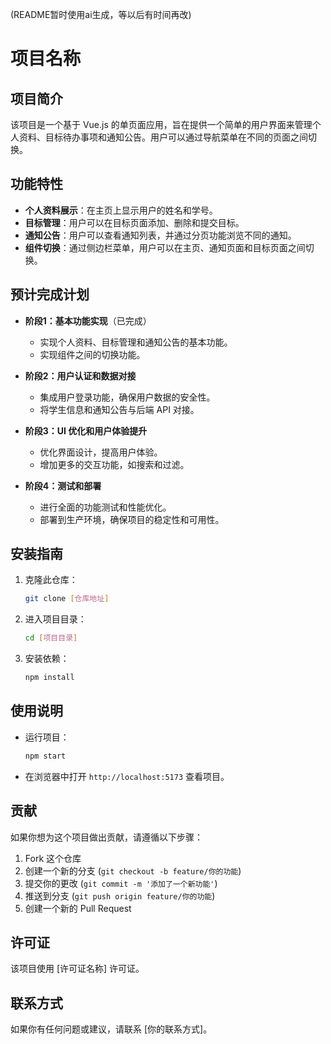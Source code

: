 (README暂时使用ai生成，等以后有时间再改)
# 项目名称

## 项目简介
该项目是一个基于 Vue.js 的单页面应用，旨在提供一个简单的用户界面来管理个人资料、目标待办事项和通知公告。用户可以通过导航菜单在不同的页面之间切换。

## 功能特性
- **个人资料展示**：在主页上显示用户的姓名和学号。
- **目标管理**：用户可以在目标页面添加、删除和提交目标。
- **通知公告**：用户可以查看通知列表，并通过分页功能浏览不同的通知。
- **组件切换**：通过侧边栏菜单，用户可以在主页、通知页面和目标页面之间切换。

## 预计完成计划
- **阶段1：基本功能实现**（已完成）
  - 实现个人资料、目标管理和通知公告的基本功能。
  - 实现组件之间的切换功能。

- **阶段2：用户认证和数据对接**
  - 集成用户登录功能，确保用户数据的安全性。
  - 将学生信息和通知公告与后端 API 对接。

- **阶段3：UI 优化和用户体验提升**
  - 优化界面设计，提高用户体验。
  - 增加更多的交互功能，如搜索和过滤。

- **阶段4：测试和部署**
  - 进行全面的功能测试和性能优化。
  - 部署到生产环境，确保项目的稳定性和可用性。

## 安装指南
1. 克隆此仓库：
   ```bash
   git clone [仓库地址]
   ```
2. 进入项目目录：
   ```bash
   cd [项目目录]
   ```
3. 安装依赖：
   ```bash
   npm install
   ```

## 使用说明
- 运行项目：
  ```bash
  npm start
  ```
- 在浏览器中打开 `http://localhost:5173` 查看项目。

## 贡献
如果你想为这个项目做出贡献，请遵循以下步骤：
1. Fork 这个仓库
2. 创建一个新的分支 (`git checkout -b feature/你的功能`)
3. 提交你的更改 (`git commit -m '添加了一个新功能'`)
4. 推送到分支 (`git push origin feature/你的功能`)
5. 创建一个新的 Pull Request

## 许可证
该项目使用 [许可证名称] 许可证。

## 联系方式
如果你有任何问题或建议，请联系 [你的联系方式]。